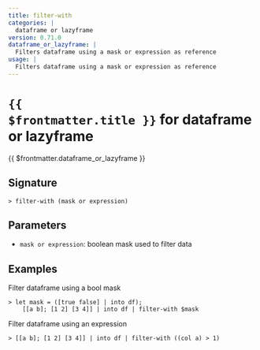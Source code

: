 ```yaml
---
title: filter-with
categories: |
  dataframe or lazyframe
version: 0.71.0
dataframe_or_lazyframe: |
  Filters dataframe using a mask or expression as reference
usage: |
  Filters dataframe using a mask or expression as reference
---
```


# <code>{{ $frontmatter.title }}</code> for dataframe or lazyframe

<div class='command-title'>{{ $frontmatter.dataframe_or_lazyframe }}</div>

## Signature

```> filter-with (mask or expression)```

## Parameters

 -  `mask or expression`: boolean mask used to filter data

## Examples

Filter dataframe using a bool mask
```shell
> let mask = ([true false] | into df);
    [[a b]; [1 2] [3 4]] | into df | filter-with $mask
```

Filter dataframe using an expression
```shell
> [[a b]; [1 2] [3 4]] | into df | filter-with ((col a) > 1)
```
